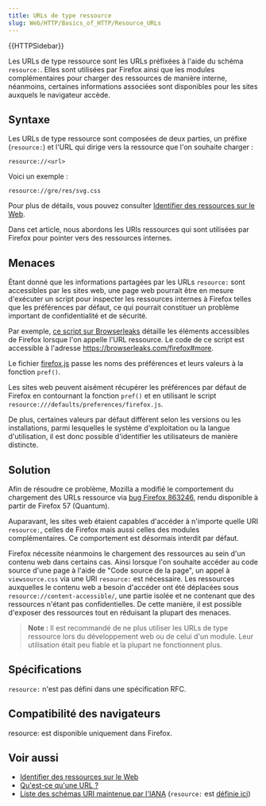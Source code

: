 ```yaml
---
title: URLs de type ressource
slug: Web/HTTP/Basics_of_HTTP/Resource_URLs
---
```


{{HTTPSidebar}}

Les URLs de type ressource sont les URLs préfixées à l'aide du schéma `resource:`. Elles sont utilisées par Firefox ainsi que les modules complémentaires pour charger des ressources de manière interne, néanmoins, certaines informations associées sont disponibles pour les sites auxquels le navigateur accède.

## Syntaxe

Les URLs de type ressource sont composées de deux parties, un préfixe (`resource:`) et l'URL qui dirige vers la ressource que l'on souhaite charger :

```
resource://<url>
```

Voici un exemple :

```
resource://gre/res/svg.css
```

Pour plus de détails, vous pouvez consulter [Identifier des ressources sur le Web](/fr/docs/Web/HTTP/Basics_of_HTTP/Identifying_resources_on_the_Web).

Dans cet article, nous abordons les URIs ressources qui sont utilisées par Firefox pour pointer vers des ressources internes.

## Menaces

Étant donné que les informations partagées par les URLs `resource:` sont accessibles par les sites web, une page web pourrait être en mesure d'exécuter un script pour inspecter les ressources internes à Firefox telles que les préférences par défaut, ce qui pourrait constituer un problème important de confidentialité et de sécurité.

Par exemple, [ce script sur Browserleaks](https://www.browserleaks.com/firefox) détaille les éléments accessibles de Firefox lorsque l'on appelle l'URL ressource. Le code de ce script est accessible à l'adresse <https://browserleaks.com/firefox#more>.

Le fichier [firefox.js](https://searchfox.org/mozilla-central/rev/48ea452803907f2575d81021e8678634e8067fc2/browser/app/profile/firefox.js#575) passe les noms des préférences et leurs valeurs à la fonction `pref()`.

Les sites web peuvent aisément récupérer les préférences par défaut de Firefox en contournant la fonction `pref()` et en utilisant le script `resource:///defaults/preferences/firefox.js`.

De plus, certaines valeurs par défaut diffèrent selon les versions ou les installations, parmi lesquelles le système d'exploitation ou la langue d'utilisation, il est donc possible d'identifier les utilisateurs de manière distincte.

## Solution

Afin de résoudre ce problème, Mozilla a modifié le comportement du chargement des URLs ressource via [bug Firefox 863246](https://bugzil.la/863246), rendu disponible à partir de Firefox 57 (Quantum).

Auparavant, les sites web étaient capables d'accéder à n'importe quelle URI `resource:`, celles de Firefox mais aussi celles des modules complémentaires. Ce comportement est désormais interdit par défaut.

Firefox nécessite néanmoins le chargement des ressources au sein d'un contenu web dans certains cas. Ainsi lorsque l'on souhaite accéder au code source d'une page à l'aide de "Code source de la page", un appel à `viewsource.css` via une URI `resource:` est nécessaire. Les ressources auxquelles le contenu web a besoin d'accéder ont été déplacées sous `resource://content-accessible/`, une partie isolée et ne contenant que des ressources n'étant pas confidentielles. De cette manière, il est possible d'exposer des ressources tout en réduisant la plupart des menaces.

> **Note :** Il est recommandé de ne plus utiliser les URLs de type ressource lors du développement web ou de celui d'un module. Leur utilisation était peu fiable et la plupart ne fonctionnent plus.

## Spécifications

`resource:` n'est pas défini dans une spécification RFC.

## Compatibilité des navigateurs

resource: est disponible uniquement dans Firefox.

## Voir aussi

- [Identifier des ressources sur le Web](/fr/docs/Web/HTTP/Basics_of_HTTP/Identifying_resources_on_the_Web)
- [Qu'est-ce qu'une URL ?](/fr/docs/Learn/Common_questions/What_is_a_URL)
- [Liste des schémas URI maintenue par l'IANA](https://www.iana.org/assignments/uri-schemes/uri-schemes.xhtml) (`resource:` est [définie ici](https://www.iana.org/assignments/uri-schemes/prov/resource))
